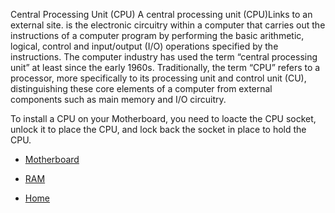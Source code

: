 Central Processing Unit (CPU)
A central processing unit (CPU)Links to an external site. is the electronic circuitry within a computer that carries out the instructions of a computer program by performing the basic arithmetic, logical, control and 
input/output (I/O) operations specified by the instructions. The computer industry has used the term “central processing unit” at least since the early 1960s. Traditionally, the term “CPU” refers to a processor, more 
specifically to its processing unit and control unit (CU), distinguishing these core elements of a computer from external components such as main memory and I/O circuitry.

To install a CPU on your Motherboard, you need to loacte the CPU socket, unlock it to place the CPU, and lock back the socket in place to hold the CPU.

* [Motherboard](Motherboard.md)

* [RAM](RAM.md)


* [Home](README.md)
